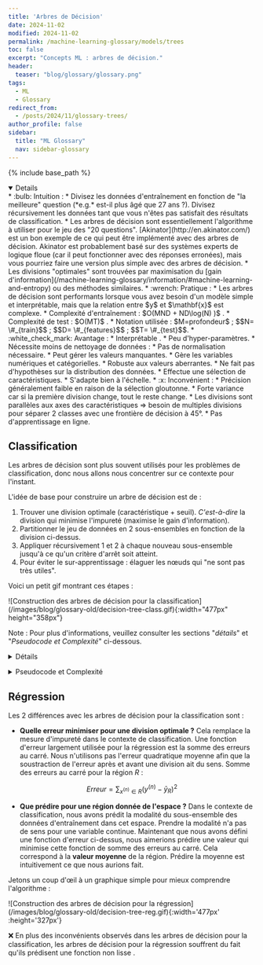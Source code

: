 ```yaml
---
title: 'Arbres de Décision'
date: 2024-11-02
modified: 2024-11-02
permalink: /machine-learning-glossary/models/trees
toc: false
excerpt: "Concepts ML : arbres de décision."
header: 
  teaser: "blog/glossary/glossary.png"
tags:
  - ML
  - Glossary
redirect_from: 
  - /posts/2024/11/glossary-trees/
author_profile: false
sidebar:
  title: "ML Glossary"
  nav: sidebar-glossary
---
```


{% include base_path %}


<div>
<details open>

<div markdown='1'>
* :bulb: <span class='intuition'> Intuition </span> :
    * Divisez les données d'entraînement en fonction de "la meilleure" question (*e.g.* est-il plus âgé que 27 ans ?). Divisez récursivement les données tant que vous n'êtes pas satisfait des résultats de classification.
    * Les arbres de décision sont essentiellement l'algorithme à utiliser pour le jeu des "20 questions". [Akinator](http://en.akinator.com/) est un bon exemple de ce qui peut être implémenté avec des arbres de décision. Akinator est probablement basé sur des systèmes experts de logique floue (car il peut fonctionner avec des réponses erronées), mais vous pourriez faire une version plus simple avec des arbres de décision.
    * Les divisions "optimales" sont trouvées par maximisation du [gain d'information](/machine-learning-glossary/information/#machine-learning-and-entropy) ou des méthodes similaires.
* :wrench: <span class='practice'> Pratique </span> :
    * Les arbres de décision sont performants lorsque vous avez besoin d'un modèle simple et interprétable, mais que la relation entre $y$ et $\mathbf{x}$ est complexe.
    * Complexité d'entraînement : <span class='practiceText' markdown='1'> $O(MND + ND\log(N) )$ </span>.
    * Complexité de test : <span class='practiceText' markdown='1'> $O(MT)$ </span>.
    * Notation utilisée : $M=profondeur$ ; $$N= \#_{train}$$ ; $$D= \#_{features}$$ ; $$T= \#_{test}$$.
* :white_check_mark: <span class='advantage'> Avantage </span> :
    * <span class='advantageText'>  Interprétable </span>.
    * Peu d'hyper-paramètres.
    * Nécessite moins de nettoyage de données :
        * Pas de normalisation nécessaire.
        * Peut gérer les valeurs manquantes.
        * Gère les variables numériques et catégorielles.
    * Robuste aux valeurs aberrantes.
    * Ne fait pas d'hypothèses sur la distribution des données.
    * Effectue une sélection de caractéristiques.
    * S'adapte bien à l'échelle.
* :x: <span class='disadvantage'> Inconvénient </span> :
    * Précision généralement faible en raison de la sélection gloutonne.
    * <span class='disadvantageText'> Forte variance </span> car si la première division change, tout le reste change.
    * Les divisions sont parallèles aux axes des caractéristiques => besoin de multiples divisions pour séparer 2 classes avec une frontière de décision à 45°.
    * Pas d'apprentissage en ligne.
</div>
</details>
</div> 
<p></p>

## Classification 

Les arbres de décision sont plus souvent utilisés pour les problèmes de classification, donc nous allons nous concentrer sur ce contexte pour l'instant.

L'idée de base pour construire un arbre de décision est de :
1. Trouver une division optimale (caractéristique + seuil). *C'est-à-dire* la division qui minimise l'impureté (maximise le gain d'information).
2. Partitionner le jeu de données en 2 sous-ensembles en fonction de la division ci-dessus.
3. Appliquer récursivement $1$ et $2$ à chaque nouveau sous-ensemble jusqu'à ce qu'un critère d'arrêt soit atteint.
4. Pour éviter le sur-apprentissage : élaguer les nœuds qui "ne sont pas très utiles".

Voici un petit gif montrant ces étapes :
<div markdown="1">
![Construction des arbres de décision pour la classification](/images/blog/glossary-old/decision-tree-class.gif){:width="477px" height="358px"}
</div>

Note : Pour plus d'informations, veuillez consulter les sections "*détails*" et "*Pseudocode et Complexité*" ci-dessous.

<div>
<details>
<summary>Détails</summary> 
<div markdown='1'>
L'idée derrière les arbres de décision est de partitionner l'espace d'entrée en plusieurs régions. *Par exemple* : région des hommes de plus de 27 ans. Ensuite, prédire la classe la plus probable pour chaque région en assignant la modalité des données d'entraînement dans cette région. Malheureusement, trouver une partition optimale est généralement infaisable en termes de calcul ([NP-complet](https://people.csail.mit.edu/rivest/HyafilRivest-ConstructingOptimalBinaryDecisionTreesIsNPComplete.pdf)) en raison du nombre combinatoire de possibles arbres. En pratique, les différents algorithmes utilisent donc une approche gloutonne. *C'est-à-dire* chaque division de l'arbre de décision essaie de maximiser un certain critère sans tenir compte des divisions suivantes.

*Comment définir un critère d'optimalité pour une division ?* Définissons une impureté (erreur) de l'état actuel, que nous allons essayer de minimiser. Voici 3 impuretés d'état possibles :

* **Erreur de Classification** :  
    * :bulb: <span class='intuitionText'> L'erreur de précision : $1-Acc$</span> de l'état actuel. *C'est-à-dire* l'erreur que nous commettrions en nous arrêtant à l'état actuel.
    * $$ErreurClassification = 1 - \max_c (p(c))$$

* **[Entropie](/machine-learning-glossary/information/#entropy)** :  
    * :bulb: <span class='intuitionText'> À quel point les classes de l'état actuel sont-elles imprévisibles</span>.
    * Minimiser l'entropie correspond à maximiser le [gain d'information](/machine-learning-glossary/information/#machine-learning-and-entropy).
    * $$Entropie = - \sum_{c=1}^C p(c) \log_2 \ p(c)$$

* **Impureté de Gini** :  
    * :bulb: <span class='intuitionText'> Probabilité attendue ($\mathbb{E}[\cdot] = \sum_{c=1}^C p(c) (\cdot) $) de mauvaise classification ($\sum_{c=1}^C p(c) (1-\cdot)$) d'un élément sélectionné au hasard, s'il était classé selon la distribution des étiquettes ($\sum_{c=1}^C p(c) (1-p(c))$)</span>.
    * $$ErreurClassification =  \sum_c^C p_c (1-p_c) = 1- \sum_c^C p_c^2$$

Voici un graphique rapide montrant l'impureté en fonction de la distribution des classes dans un cadre binaire :

<div markdown='1'>
![Mesure d'Impureté](/images/blog/glossary-old/impurity.png){:width='477px'}
</div>

:mag: <span class='note'> Notes annexes </span> :

* L'erreur de classification peut sembler un choix naturel, mais ne vous laissez pas tromper par les apparences : elle est généralement moins performante que les 2 autres méthodes :
    * Elle est "plus" gloutonne que les autres. En effet, elle ne se concentre que sur l'erreur actuelle, tandis que Gini et l'Entropie essaient de faire une division plus pure qui facilitera les étapes suivantes. <span class='exampleText'> Supposons que nous ayons une classification binaire avec 100 observations dans chaque classe $(100,100)$. Comparons une division qui sépare les données en $(20,80)$ et $(80,20)$, à une autre qui les divise en $(40,100)$ et $(60,0)$. Dans les deux cas, l'erreur de précision serait de $0,20\%$. Mais nous préférerions le deuxième cas, qui est **pur** et n'aura pas besoin d'être divisé davantage. L'impureté de Gini et l'Entropie choisiraient correctement ce dernier. </span> 
    * L'erreur de classification ne prend en compte que la classe la plus probable. Ainsi, avoir une division avec 2 classes extrêmement probables aura une erreur similaire à une division avec une classe extrêmement probable et plusieurs classes improbables.
* L'impureté de Gini et l'Entropie [diffèrent moins de 2% du temps](https://www.unine.ch/files/live/sites/imi/files/shared/documents/papers/Gini_index_fulltext.pdf) comme vous pouvez le voir dans le graphique ci-dessus. L'Entropie est un peu plus lente à calculer en raison de l'opération logarithmique.

**Quand devons-nous arrêter de diviser ?** Il est important de ne pas diviser trop de fois pour éviter le sur-apprentissage. Voici quelques heuristiques qui peuvent être utilisées comme critère d'arrêt :

* Lorsque le nombre d'exemples d'entraînement dans un nœud feuille est faible.
* Lorsque la profondeur atteint un seuil.
* Lorsque l'impureté est faible.
* Lorsque le gain de pureté dû à la division est faible.

Ces heuristiques nécessitent des seuils dépendants du problème (hyperparamètres) et peuvent donner des résultats relativement mauvais. Par exemple, les arbres de décision peuvent devoir diviser les données sans aucun gain de pureté pour atteindre de hauts gains de pureté à l'étape suivante. Il est donc courant de développer de grands arbres en utilisant le nombre d'exemples d'entraînement dans un nœud feuille comme critère d'arrêt. Pour éviter le sur-apprentissage, l'algorithme élaguera ensuite l'arbre résultant. Dans CART, le critère d'élagage $C_{pruning}(T)$ équilibre l'impureté et la complexité du modèle par régularisation. La variable régularisée est souvent le nombre de nœuds feuille $\vert T \vert$, comme ci-dessous :

$$C_{pruning}(T) = \sum^{\vert T \vert }_{v=1} I(T,v) + \lambda \vert T \vert$$

$\lambda$ est sélectionné via validation croisée et fait un compromis entre l'impureté et la complexité du modèle, pour un arbre donné $T$, avec les nœuds feuille $v=1...\vert T \vert$ utilisant la mesure d'impureté $I$.

**Variantes** : il existe différentes méthodes d'arbres de décision, qui diffèrent selon les points suivants :

* Critère de division ? Gini / Entropie.
* Technique pour réduire le sur-apprentissage ?
* Combien de variables peuvent être utilisées dans une division ?
* Création d'arbres binaires ?
* Gestion des valeurs manquantes ?
* Peuvent-ils gérer la régression ?
* Robustesse aux valeurs aberrantes ?

Variantes célèbres :
* **ID3** : première implémentation d'arbre de décision. Pas utilisé en pratique.
* **C4.5** : Amélioration par rapport à ID3 par le même développeur. Élagage basé sur l'erreur. Utilise l'entropie. Gère les valeurs manquantes. Sensible aux valeurs aberrantes. Peut créer des branches vides.
* **CART** : Utilise Gini. Élagage basé sur la complexité des coûts. Arbres binaires. Gère les valeurs manquantes. Gère la régression. Pas sensible aux valeurs aberrantes.
* **CHAID** : Trouve une variable de division en utilisant le test du Chi-carré pour tester la dépendance entre une variable et une réponse. Pas d'élagage. Semble mieux pour décrire les données, mais moins performant pour la prédiction.

Autres variantes : C5.0 (version suivante de C4.5, probablement moins utilisée car brevetée), MARS.

:information_source: <span class='resources'> Ressources </span> : Une étude comparative de [différentes méthodes d'arbres de décision](http://www.academia.edu/34100170/Comparative_Study_Id3_Cart_And_C4.5_Decision_Tree_Algorithm_A_Survey).
</div>
</details>
</div> 
<p></p>

<div>
<details>
<summary>Pseudocode et Complexité</summary>
<div markdown='1'>

* **Pseudocode**
La version simple d'un arbre de décision peut être écrite en quelques lignes de pseudocode Python :

```python
def construireArbre(X,Y):
    if critere_arret(X,Y) :
        # si arrêt, alors stocker la classe majoritaire
        arbre.classe = mode(X) 
        return Null

    impureteMin = infini
    meilleureDivision = None
    for j in caracteristiques:
        for T in seuils:
            if impurete(X,Y,j,T) < impureteMin:
                meilleureDivision = (j,T)
                impureteMin = impurete(X,Y,j,T) 

    X_gauche, Y_gauche, X_droite, Y_droite = diviser(X,Y,meilleureDivision)

    arbre.division = meilleureDivision # ajoute la division actuelle
    arbre.gauche = construireArbre(X_gauche, Y_gauche) # ajoute les divisions suivantes à gauche
    arbre.droite = construireArbre(X_droite, Y_droite) # ajoute les divisions suivantes à droite

return arbre

def predireUnArbre(arbre, xi):
    if arbre.classe n'est pas Null:
        return arbre.classe

    j, T = arbre.division
    if xi[j] >= T:
        return predireUnArbre(arbre.droite, xi)
    else:
        return predireUnArbre(arbre.gauche, xi)

def predireTousArbre(arbre, Xt):
    t, d = Xt.shape
    Yt = vecteur(d)
    for i in t:
        Yt[i] = predireUnArbre(arbre, Xt[i,:])

    return Yt
```

* **Complexité**
Je vais utiliser la notation suivante : $$M=profondeur$$ ; $$K=\#_{seuils}$$ ; $$N = \#_{train}$$ ; $$D = \#_{caractéristiques}$$ ; $$T = \#_{test}$$.

Commençons par réfléchir à la complexité de la construction de la première souche de décision (premier appel de fonction) :

* Dans une souche de décision, nous bouclons sur toutes les caractéristiques et les seuils $O(KD)$, puis nous calculons l'impureté. L'impureté dépend uniquement des probabilités de classe. Calculer les probabilités signifie boucler sur tous les $X$ et compter les $Y$ : $O(N)$. Avec ce pseudocode simple, la complexité temporelle pour construire une souche est donc $O(KDN)$. 
* En réalité, nous n'avons pas besoin de rechercher des seuils arbitraires, uniquement pour les valeurs uniques prises par au moins un exemple. *Par exemple*, pas besoin de tester $caractéristique_j>0.11$ et $caractéristique_j>0.12$ lorsque toutes les $caractéristique_j$ sont soit $0.10$ soit $0.80$. Remplaçons le nombre de seuils possibles $K$ par la taille du jeu d'entraînement $N$. $O(N^2D)$
* Actuellement, nous bouclons deux fois sur tous les $X$, une fois pour le seuil et une fois pour calculer l'impureté. Si les données étaient triées par la caractéristique actuelle, l'impureté pourrait simplement être mise à jour au fur et à mesure que nous parcourons les exemples. *Par exemple*, en considérant la règle $caractéristique_j>0.8$ après avoir déjà considéré $caractéristique_j>0.7$, nous n'avons pas besoin de recalculer toutes les probabilités de classe : nous pouvons simplement prendre les probabilités de $caractéristique_j>0.7$ et faire les ajustements en connaissant le nombre d'exemples avec $caractéristique_j==0.7$. Pour chaque caractéristique $j$, nous devons d'abord trier toutes les données $O(N\log(N))$, puis boucler une fois en $O(N)$, la finalité serait en $O(DN\log(N))$.

Nous avons maintenant la complexité d'une souche de décision. Vous pourriez penser que trouver la complexité de la construction d'un arbre serait de la multiplier par le nombre d'appels de fonction : Vrai ? Pas vraiment, ce serait une surestimation. En effet, à chaque appel de fonction, la taille des données d'entraînement $N$ aura diminué. L'intuition du résultat que nous recherchons est qu'à chaque niveau $l=1...M$, la somme des données d'entraînement dans chaque fonction est toujours $N$. Plusieurs fonctions travaillant en parallèle avec un sous-ensemble d'exemples prennent le même temps qu'une seule fonction avec l'ensemble d'entraînement complet $N$. La complexité à chaque niveau est donc toujours $O(DN\log(N))$, donc la complexité pour construire un arbre de profondeur $M$ est $O(MDN\log(N))$. Preuve que le travail à chaque niveau reste constant :

À chaque itération, le jeu de données est divisé en $\nu$ sous-ensembles de $k_i$ éléments et un ensemble de $n-\sum_{i=1}^{\nu} k_i$. À chaque niveau, le coût total serait donc (en utilisant les propriétés des logarithmes et le fait que $k_i \le N$ ) :

$$
\begin{align*}
coût &= O(k_1D\log(k_1)) + ... + O((N-\sum_{i=1}^{\nu} k_i)D\log(N-\sum_{i=1}^{\nu} k_i))\\
    &\le O(k_1D\log(N)) + ... + O((N-\sum_{i=1}^{\nu} k_i)D\log(N))\\
    &= O(((N-\sum_{i=1}^{\nu} k_i)+\sum_{i=1}^{\nu} k_i)D\log(N)) \\
    &= O(ND\log(N))   
\end{align*} 
$$

Le dernier ajustement possible que je vois est de tout trier une fois, de le stocker et d'utiliser simplement ces données pré-calculées à chaque niveau. La complexité d'entraînement finale est donc <span class='practiceText'> $O(MDN + ND\log(N))$ </span>.

La complexité temporelle pour faire des prédictions est simple : pour chaque $t$ exemple, parcourez une question à chaque niveau $M$. *C'est-à-dire* <span class='practiceText'> $O(MT)$ </span>.
</div>
</details>
</div> 
<p></p>

## Régression

Les 2 différences avec les arbres de décision pour la classification sont :
* **Quelle erreur minimiser pour une division optimale ?** Cela remplace la mesure d'impureté dans le contexte de classification. Une fonction d'erreur largement utilisée pour la régression est la somme des erreurs au carré. Nous n'utilisons pas l'erreur quadratique moyenne afin que la soustraction de l'erreur après et avant une division ait du sens. Somme des erreurs au carré pour la région $R$ :

$$Erreur = \sum_{x^{(n)} \in R} (y^{(n)} - \bar{y}_{R})^2$$

* **Que prédire pour une région donnée de l'espace ?** Dans le contexte de classification, nous avons prédit la modalité du sous-ensemble des données d'entraînement dans cet espace. Prendre la modalité n'a pas de sens pour une variable continue. Maintenant que nous avons défini une fonction d'erreur ci-dessus, nous aimerions prédire une valeur qui minimise cette fonction de somme des erreurs au carré. Cela correspond à la **valeur moyenne** de la région. Prédire la moyenne est intuitivement ce que nous aurions fait. 

Jetons un coup d'œil à un graphique simple pour mieux comprendre l'algorithme :

<div markdown="1">
![Construction des arbres de décision pour la régression](/images/blog/glossary-old/decision-tree-reg.gif){:width='477px' :height='327px'}
</div>

:x: En plus des inconvénients observés dans les arbres de décision pour la classification, les arbres de décision pour la régression souffrent du fait qu'ils prédisent une <span class='disadvantageText'> fonction non lisse </span>.